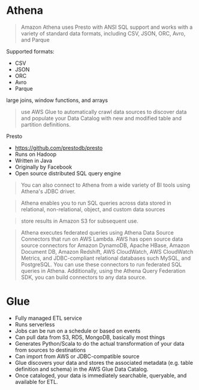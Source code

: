 # Athena

> Amazon Athena uses Presto with ANSI SQL support and works with a variety of
> standard data formats, including CSV, JSON, ORC, Avro, and Parque

Supported formats:

- CSV
- JSON
- ORC
- Avro
- Parque

large joins, window functions, and arrays

> use AWS Glue to automatically crawl data sources to discover data and populate
> your Data Catalog with new and modified table and partition definitions.

Presto

- https://github.com/prestodb/presto
- Runs on Hadoop
- Written in Java
- Originally by Facebook
- Open source distributed SQL query engine

> You can also connect to Athena from a wide variety of BI tools using Athena's
> JDBC driver.

> Athena enables you to run SQL queries across data stored in relational,
> non-relational, object, and custom data sources

> store results in Amazon S3 for subsequent use.

> Athena executes federated queries using Athena Data Source Connectors that run
> on AWS Lambda. AWS has open source data source connectors for Amazon DynamoDB,
> Apache HBase, Amazon Document DB, Amazon Redshift, AWS CloudWatch, AWS
> CloudWatch Metrics, and JDBC-compliant relational databases such MySQL, and
> PostgreSQL. You can use these connectors to run federated SQL queries in
> Athena. Additionally, using the Athena Query Federation SDK, you can build
> connectors to any data source.

# Glue

- Fully managed ETL service
- Runs serverless
- Jobs can be run on a schedule or based on events
- Can pull data from S3, RDS, MongoDB, basically most things
- Generates Python/Scala to do the actual transformation of your data from
  sources to destinations
- Can import from AWS or JDBC-compatible source
- Glue discovers your data and stores the associated metadata (e.g. table
  definition and schema) in the AWS Glue Data Catalog.
- Once cataloged, your data is immediately searchable, queryable, and available
  for ETL.
